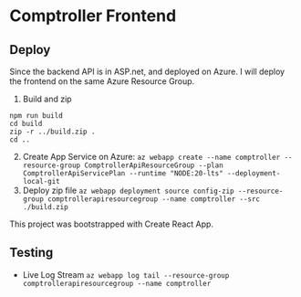 # Comptroller Frontend 

## Deploy
Since the backend API is in ASP.net, and deployed on Azure. I will deploy the frontend on the same Azure Resource Group.
1. Build and zip
```
npm run build
cd build 
zip -r ../build.zip .
cd ..
```
2. Create App Service on Azure: `az webapp create --name comptroller --resource-group ComptrollerApiResourceGroup --plan ComptrollerApiServicePlan --runtime "NODE:20-lts" --deployment-local-git`
3. Deploy zip file 
`az webapp deployment source config-zip --resource-group comptrollerapiresourcegroup --name comptroller --src ./build.zip`


This project was bootstrapped with Create React App.

## Testing 
* Live Log Stream 
 `az webapp log tail --resource-group comptrollerapiresourcegroup --name comptroller` 
 